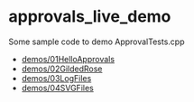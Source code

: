 # approvals_live_demo

Some sample code to demo ApprovalTests.cpp

* [demos/01HelloApprovals](demos/01HelloApprovals/README.md)
* [demos/02GildedRose](demos/02GildedRose/README.md)
* [demos/03LogFiles](demos/03LogFiles/README.md)
* [demos/04SVGFiles](demos/04SVGFiles/README.md)
